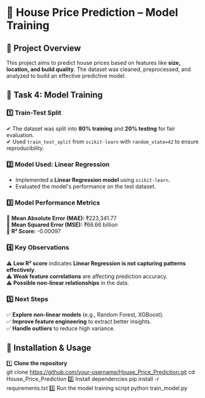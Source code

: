 # 🏡 House Price Prediction – Model Training  

## 📌 Project Overview  
This project aims to predict house prices based on features like **size, location, and build quality**. The dataset was cleaned, preprocessed, and analyzed to build an effective predictive model.  

## 🔹 Task 4: Model Training  

### **1️⃣ Train-Test Split**  
✔ The dataset was split into **80% training** and **20% testing** for fair evaluation.  
✔ Used `train_test_split` from `scikit-learn` with `random_state=42` to ensure reproducibility.  

### **2️⃣ Model Used: Linear Regression**  
- Implemented a **Linear Regression model** using `scikit-learn`.  
- Evaluated the model's performance on the test dataset.  

### **3️⃣ Model Performance Metrics**  
📌 **Mean Absolute Error (MAE):** ₹223,341.77  
📌 **Mean Squared Error (MSE):** ₹66.66 billion  
📌 **R² Score:** -0.00097  

### **4️⃣ Key Observations**  
⚠️ **Low R² score** indicates **Linear Regression is not capturing patterns effectively**.  
⚠️ **Weak feature correlations** are affecting prediction accuracy.  
⚠️ **Possible non-linear relationships** in the data.  

### **5️⃣ Next Steps**  
✅ **Explore non-linear models** (e.g., Random Forest, XGBoost).  
✅ **Improve feature engineering** to extract better insights.  
✅ **Handle outliers** to reduce high variance.  

## 🚀 **Installation & Usage**  
1️⃣ **Clone the repository**  
git clone https://github.com/your-username/House_Price_Prediction.git
cd House_Price_Prediction
2️⃣ Install dependencies
pip install -r requirements.txt
3️⃣ Run the model training script
python train_model.py
